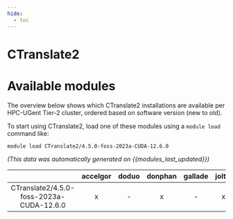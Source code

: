 ```yaml
---
hide:
  - toc
---
```


CTranslate2
===========

# Available modules


The overview below shows which CTranslate2 installations are available per HPC-UGent Tier-2 cluster, ordered based on software version (new to old).

To start using CTranslate2, load one of these modules using a `module load` command like:

```shell
module load CTranslate2/4.5.0-foss-2023a-CUDA-12.6.0
```

*(This data was automatically generated on {{modules_last_updated}})*  

| |accelgor|doduo|donphan|gallade|joltik|shinx|skitty|
| :---: | :---: | :---: | :---: | :---: | :---: | :---: | :---: |
|CTranslate2/4.5.0-foss-2023a-CUDA-12.6.0|x|-|x|-|x|-|-|
